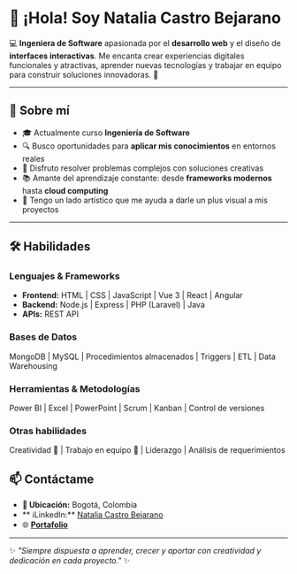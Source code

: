# 👋 ¡Hola! Soy Natalia Castro Bejarano  

💻 **Ingeniera de Software**  apasionada por el **desarrollo web** y el diseño de **interfaces interactivas**. Me encanta crear experiencias digitales funcionales y atractivas, aprender nuevas tecnologías y trabajar en equipo para construir soluciones innovadoras. 🚀  

---

## 🌟 Sobre mí  
- 🎓 Actualmente curso **Ingeniería de Software** 
- 🔍 Busco oportunidades para **aplicar mis conocimientos** en entornos reales  
- 🧩 Disfruto resolver problemas complejos con soluciones creativas  
- 📚 Amante del aprendizaje constante: desde **frameworks modernos** hasta **cloud computing**  
- 🎨 Tengo un lado artístico que me ayuda a darle un plus visual a mis proyectos  

---

## 🛠️ Habilidades  

### **Lenguajes & Frameworks**
- **Frontend:** HTML | CSS | JavaScript | Vue 3 | React | Angular  
- **Backend:** Node.js | Express | PHP (Laravel) | Java  
- **APIs:** REST API  

### **Bases de Datos**  
MongoDB | MySQL | Procedimientos almacenados | Triggers | ETL | Data Warehousing  

### **Herramientas & Metodologías**  
Power BI | Excel | PowerPoint | Scrum | Kanban | Control de versiones  

### **Otras habilidades**  
Creatividad 🎨 | Trabajo en equipo 🤝 | Liderazgo | Análisis de requerimientos  

## 📫 Contáctame  
- **📍 Ubicación:** Bogotá, Colombia  
- ** ℹ️LinkedIn:** [Natalia Castro Bejarano](https://www.linkedin.com/in/natalia-castro-bejarano-b5991a1ab)  
- 🌐 [**Portafolio**](#)

---

✨ *"Siempre dispuesta a aprender, crecer y aportar con creatividad y dedicación en cada proyecto."* ✨
